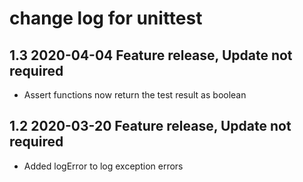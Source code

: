 # change log for unittest

## 1.3 2020-04-04 Feature release, Update not required

- Assert functions now return the test result as boolean

## 1.2 2020-03-20 Feature release, Update not required

- Added logError to log exception errors
